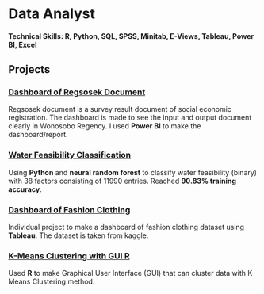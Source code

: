 # Data Analyst

#### Technical Skills: R, Python, SQL, SPSS, Minitab, E-Views, Tableau, Power BI, Excel

## Projects
### [Dashboard of Regsosek Document](https://drive.google.com/drive/folders/1JFm4j1P3O94A7q7mlK_5zFemWGKm2aaO?usp=drive_link)

Regsosek document is a survey result document of social economic registration. The dashboard is made to see the input and output document clearly in Wonosobo Regency. I used **Power BI** to make the dashboard/report.

### [Water Feasibility Classification](https://drive.google.com/drive/folders/132S8A9gQmRG5cIqFdh2bIGIFcX33KfKd?usp=sharing)

Using **Python** and **neural random forest** to classify water feasibility (binary) with 38 factors consisting of 11990 entries. Reached **90.83% training accuracy**.

### [Dashboard of Fashion Clothing](https://drive.google.com/drive/folders/1xejQVa9g3omiYwO7S1qNAyJNJTxf5kLh?usp=sharing)

Individual project to make a dashboard of fashion clothing dataset using **Tableau**. The dataset is taken from kaggle.

### [K-Means Clustering with GUI R](https://github.com/sandyayesha/GUI-R-KMeans)

Used **R** to make Graphical User Interface (GUI) that can cluster data with K-Means Clustering method.

